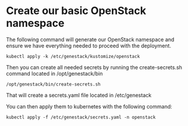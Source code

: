 # Create our basic OpenStack namespace

The following command will generate our OpenStack namespace and ensure we have everything needed to proceed with the deployment.

``` shell
kubectl apply -k /etc/genestack/kustomize/openstack
```

Then you can create all needed secrets by running the create-secrets.sh command located in /opt/genestack/bin

``` shell
/opt/genestack/bin/create-secrets.sh
```

That will create a secrets.yaml file located in /etc/genestack

You can then apply them to kubernetes with the following command:

``` shell
kubectl apply -f /etc/genestack/secrets.yaml -n openstack
```
